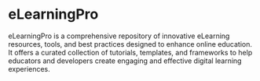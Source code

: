 # eLearningPro
eLearningPro is a comprehensive repository of innovative eLearning resources, tools, and best practices designed to enhance online education. It offers a curated collection of tutorials, templates, and frameworks to help educators and developers create engaging and effective digital learning experiences.
